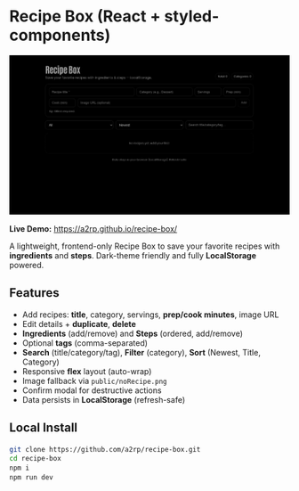 # Recipe Box (React + styled-components)

![alt text](image-1.png)

**Live Demo:** https://a2rp.github.io/recipe-box/

A lightweight, frontend-only Recipe Box to save your favorite recipes with **ingredients** and **steps**. Dark-theme friendly and fully **LocalStorage** powered.

## Features

-   Add recipes: **title**, category, servings, **prep/cook minutes**, image URL
-   Edit details + **duplicate**, **delete**
-   **Ingredients** (add/remove) and **Steps** (ordered, add/remove)
-   Optional **tags** (comma-separated)
-   **Search** (title/category/tag), **Filter** (category), **Sort** (Newest, Title, Category)
-   Responsive **flex** layout (auto-wrap)
-   Image fallback via `public/noRecipe.png`
-   Confirm modal for destructive actions
-   Data persists in **LocalStorage** (refresh-safe)

## Local Install

```bash
git clone https://github.com/a2rp/recipe-box.git
cd recipe-box
npm i
npm run dev
```
